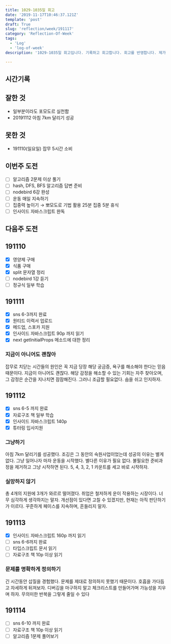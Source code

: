 ```yaml
---
title: 1029-1035일 회고
date: '2019-11-17T10:46:37.121Z'
template: 'post'
draft: True
slug: 'reflection/week/191117'
category: 'Reflection-Of-Week'
tags:
  - 'Log'
  - 'log-of-week'
description: '1029-1035일 회고입니다. 기록하고 회고합니다. 회고를 반영합니다. 제가 자라는 방식입니다.'

---
```


## 시간기록 



## 잘한 것

- 일부분이라도 포모도르 실천함 
- 20191112 아침 7km 달리기 성공

## 못한 것

- 191110(일요일) 잡무 5시간 소비 

## 이번주 도전

- [ ] 알고리즘 2문제 이상 풀기 
- [ ] hash, DFS, BFS 알고리즘 답변 준비
- [ ] nodebird 6강 완성 
- [ ] 운동 매일 지속하기
- [ ] 집중력 높이기 &rarr; 뽀모도로 기법 활용 25분 집중 5분 휴식
- [ ] 인사이드 자바스크립트 완독 

## 다음주 도전

## 191110

- [x] 영양제 구매 
- [x] 식품 구매
- [x] split 문자열 정리 
- [ ] nodebird 1강 듣기 
- [ ] 정규식 일부 학습 

## 191111

- [x] sns 6-3까지 완료 
- [x] 원티드 이력서 업로드 
- [x] 메드업, 스포카 지원 
- [x] 인사이드 자바스크립트 90p 까지 읽기 
- [x] next getInitialProps 메소드에 대한 정리 

### 지금이 아니어도 괜찮아

잡무로 치닫는 시간들의 원인은 꼭 지금 당장 해당 궁금증, 욕구를 해소해야 한다는 믿음 때문이다. 지금이 아니어도 괜찮다. 해당 감정을 해소할 수 있는 기회는 자주 찾아오며, 그 감정은 순간을 지나치면 잠잠해진다. 그러니 조급할 필요없다. 숨을 쉬고 인지하자. 

## 191112 

- [x] sns 6-5 까지 완료 
- [x] 자료구조 책 일부 학습 
- [x] 인사이드 자바스크립트 140p 
- [x] 튜터링 입사지원 

### 그냥하기 

아침 7km 달리기를 성공했다. 조깅은 그 동안의 숙원사업이었는데 성공의 이유는 별게없다. 그냥 일어나자 마자 운동을 시작했다.   별다른 이유가 필요 없다. 불필요한 준비과정을 제거하고 그냥 시작하면 된다. 5, 4, 3, 2, 1 카운트를 세고 바로 시작하자. 

### 실망하지 않기 

총 4개의 지원에 3개가 와르르 떨어졌다. 취업은 철저하게 운이 작용하는 시장이다. 너무 심각하게 생각하지는 말자. 개선점이 있다면 고칠 수 있겠지만, 현재는 아직 판단하기가 이르다. 꾸준하게 페이스를 지속하며, 흔들리지 말자. 

## 191113

- [x] 인사이드 자바스크립트 160p 까지 읽기 
- [ ] sns 6-6까지 완료 
- [ ] 타입스크립트 문서 읽기 
- [ ] 자료구조 책 10p 이상 읽기 

### 문제를 명확하게 정의하기 

긴 시간동안 삽질을 경험했다. 문제를 제대로 정의하지 못했기 때문이다. 호흡을 가다듬고 자세하게 뒤져보자. 디버깅을 마구하지 말고 체크리스트를 만들어가며 가능성을 지우며 하자. 무의미한 반복을 그렇게 줄일 수 있다 

## 191114 

- [ ] sns 6-10 까지 완료 
- [ ] 자료구조 책 10p 이상 읽기 
- [ ] 알고리즘 1문제 풀어보기 